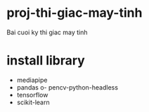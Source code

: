 # proj-thi-giac-may-tinh
Bai cuoi ky thi giac may tinh

# install library
- mediapipe
- pandas
o- pencv-python-headless
- tensorflow
- scikit-learn
